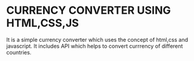 <h1>CURRENCY CONVERTER USING HTML,CSS,JS</h1>
<p>It is a simple currency converter which uses the concept of html,css and javascript. It includes API which helps to convert currrency of different countries.</p>
